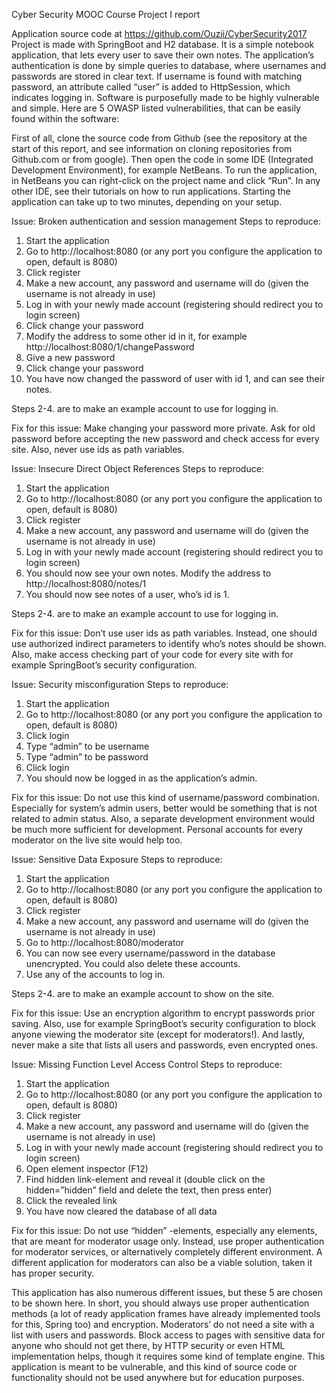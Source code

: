 Cyber Security MOOC Course Project I report

Application source code at https://github.com/Ouzii/CyberSecurity2017
Project is made with SpringBoot and H2 database. It is a simple notebook application, that lets every user to save their own notes. The application’s authentication is done by simple queries to database, where usernames and passwords are stored in clear text. If username is found with matching password, an attribute called “user” is added to HttpSession, which indicates logging in. Software is purposefully made to be highly vulnerable and simple. Here are 5 OWASP listed vulnerabilities, that can be easily found within the software:

First of all, clone the source code from Github (see the repository at the start of  this report, and see information on cloning repositories from Github.com or from google). Then open the code in some IDE (Integrated Development Environment), for example NetBeans. To run the application, in NetBeans you can right-click on the project name and click “Run”. In any other IDE, see their tutorials on how to run applications. Starting the application can take up to two minutes, depending on your setup.

Issue: Broken authentication and session management
Steps to reproduce:
1. Start the application
2. Go to http://localhost:8080 (or any port you configure the application to open, default is 8080)
3. Click register
4. Make a new account, any password and username will do (given the username is not already in use)
5. Log in with your newly made account (registering should redirect you to login screen)
6. Click change your password
7. Modify the address to some other id in it, for example http://localhost:8080/1/changePassword
8. Give a new password
9. Click change your password
10. You have now changed the password of user with id 1, and can see their notes.

Steps 2-4. are to make an example account to use for logging in.

Fix for this issue: Make changing your password more private. Ask for old password before accepting the new password and check access for every site. Also, never use ids as path variables.


Issue: Insecure Direct Object References
Steps to reproduce:
1. Start the application
2. Go to http://localhost:8080 (or any port you configure the application to open, default is 8080)
3. Click register
4. Make a new account, any password and username will do (given the username is not already in use)
5. Log in with your newly made account (registering should redirect you to login screen)
6. You should now see your own notes. Modify the address to http://localhost:8080/notes/1
7. You should now see notes of a user, who’s id is 1.

Steps 2-4. are to make an example account to use for logging in.

Fix for this issue: Don’t use user ids as path variables. Instead, one should use authorized indirect parameters to identify who’s notes should be shown. Also, make access checking part of your code for every site with for example SpringBoot’s security configuration.







Issue: Security misconfiguration
Steps to reproduce:
1. Start the application
2. Go to http://localhost:8080 (or any port you configure the application to open, default is 8080)
3. Click login
4. Type “admin” to be username
5. Type “admin” to be password
6. Click login
7. You should now be logged in as the application’s admin.

Fix for this issue: Do not use this kind of username/password combination. Especially for system’s admin users, better would be something that is not related to admin status. Also, a separate development environment would be much more sufficient for development. Personal accounts for every moderator on the live site would help too.



Issue: Sensitive Data Exposure
Steps to reproduce:
1. Start the application
2. Go to http://localhost:8080 (or any port you configure the application to open, default is 8080)
3. Click register
4. Make a new account, any password and username will do (given the username is not already in use)
5. Go to http://localhost:8080/moderator
6. You can now see every username/password in the database unencrypted. You could also delete these accounts.
7. Use any of the accounts to log in.
 
Steps 2-4. are to make an example account to show on the site. 


Fix for this issue: Use an encryption algorithm to encrypt passwords prior saving. Also, use for example SpringBoot’s security configuration to block anyone viewing the moderator site (except for moderators!). And lastly, never make a site that lists all users and passwords, even encrypted ones.


Issue: Missing Function Level Access Control
Steps to reproduce:
1. Start the application
2. Go to http://localhost:8080 (or any port you configure the application to open, default is 8080)
3. Click register
4. Make a new account, any password and username will do (given the username is not already in use)
5. Log in with your newly made account (registering should redirect you to login screen)
6. Open element inspector (F12)
7. Find hidden link-element and reveal it (double click on the hidden=”hidden” field and delete the text, then press enter)
8. Click the revealed link
9. You have now cleared the database of all data

Fix for this issue: Do not use “hidden” -elements, especially any elements, that are meant for moderator usage only. Instead, use proper authentication for moderator services, or alternatively completely different environment. A different application for moderators can also be a viable solution, taken it has proper security.


This application has also numerous different issues, but these 5 are chosen to be shown here. In short, you should always use proper authentication methods (a lot of ready application frames have already implemented tools for this, Spring too) and encryption. Moderators’ do not need a site with a list with users and passwords. Block access to pages with sensitive data for anyone who should not get there, by HTTP security or even HTML implementation helps, though it requires some kind of template engine. This application is meant to be vulnerable, and this kind of source code or functionality should not be used anywhere but for education purposes.
